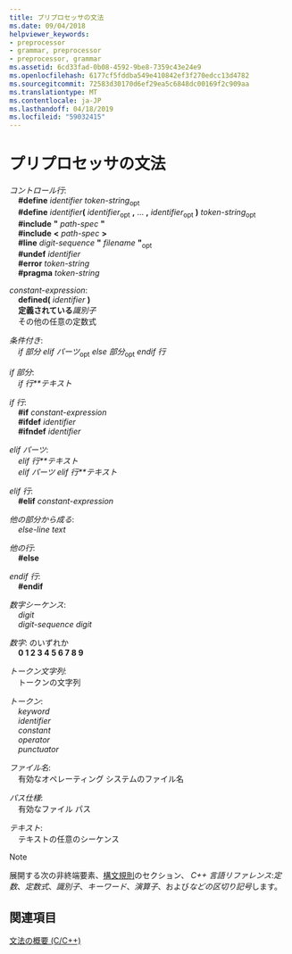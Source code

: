 ```yaml
---
title: プリプロセッサの文法
ms.date: 09/04/2018
helpviewer_keywords:
- preprocessor
- grammar, preprocessor
- preprocessor, grammar
ms.assetid: 6cd33fad-0b08-4592-9be8-7359c43e24e9
ms.openlocfilehash: 6177cf5fddba549e410842ef3f270edcc13d4782
ms.sourcegitcommit: 72583d30170d6ef29ea5c6848dc00169f2c909aa
ms.translationtype: MT
ms.contentlocale: ja-JP
ms.lasthandoff: 04/18/2019
ms.locfileid: "59032415"
---
```

# <a name="preprocessor-grammar"></a>プリプロセッサの文法

*コントロール行*:<br/>
&nbsp;&nbsp;&nbsp;&nbsp;**#define** *identifier* *token-string*<sub>opt</sub><br/>
&nbsp;&nbsp;&nbsp;&nbsp;**#define** <em>identifier</em>**(** *identifier*<sub>opt</sub> **,** ... **,** *identifier*<sub>opt</sub> **)** *token-string*<sub>opt</sub><br/>
&nbsp;&nbsp;&nbsp;&nbsp;**#include** **"** *path-spec* **"**<br/>
&nbsp;&nbsp;&nbsp;&nbsp;**#include** **\<** *path-spec* **>**<br/>
&nbsp;&nbsp;&nbsp;&nbsp;**#line** *digit-sequence*  **"** *filename* **"**<sub>opt</sub><br/>
&nbsp;&nbsp;&nbsp;&nbsp;**#undef** *identifier*<br/>
&nbsp;&nbsp;&nbsp;&nbsp;**#error** *token-string*<br/>
&nbsp;&nbsp;&nbsp;&nbsp;**#pragma** *token-string*

*constant-expression*:<br/>
&nbsp;&nbsp;&nbsp;&nbsp;**defined(** *identifier* **)**<br/>
&nbsp;&nbsp;&nbsp;&nbsp;**定義されている***識別子*<br/>
&nbsp;&nbsp;&nbsp;&nbsp;その他の任意の定数式

*条件付き*:<br/>
&nbsp;&nbsp;&nbsp;&nbsp;*if 部分* *elif パーツ*<sub>opt</sub> *else 部分*<sub>opt</sub> *endif 行*

*if 部分*:<br/>
&nbsp;&nbsp;&nbsp;&nbsp;*if 行**テキスト*

*if 行*:<br/>
&nbsp;&nbsp;&nbsp;&nbsp;**#if** *constant-expression*<br/>
&nbsp;&nbsp;&nbsp;&nbsp;**#ifdef** *identifier*<br/>
&nbsp;&nbsp;&nbsp;&nbsp;**#ifndef** *identifier*

*elif パーツ*:<br/>
&nbsp;&nbsp;&nbsp;&nbsp;*elif 行**テキスト*<br/>
&nbsp;&nbsp;&nbsp;&nbsp;*elif パーツ* *elif 行**テキスト*

*elif 行*:<br/>
&nbsp;&nbsp;&nbsp;&nbsp;**#elif** *constant-expression*

*他の部分から成る*:<br/>
&nbsp;&nbsp;&nbsp;&nbsp;*else-line* *text*

*他の行*:<br/>
&nbsp;&nbsp;&nbsp;&nbsp;**#else**

*endif 行*:<br/>
&nbsp;&nbsp;&nbsp;&nbsp;**#endif**

*数字シーケンス*:<br/>
&nbsp;&nbsp;&nbsp;&nbsp;*digit*<br/>
&nbsp;&nbsp;&nbsp;&nbsp;*digit-sequence* *digit*

*数字*: のいずれか<br/>
&nbsp;&nbsp;&nbsp;&nbsp;**0 1 2 3 4 5 6 7 8 9**

*トークン文字列*:<br/>
&nbsp;&nbsp;&nbsp;&nbsp;トークンの文字列

*トークン*:<br/>
&nbsp;&nbsp;&nbsp;&nbsp;*keyword*<br/>
&nbsp;&nbsp;&nbsp;&nbsp;*identifier*<br/>
&nbsp;&nbsp;&nbsp;&nbsp;*constant*<br/>
&nbsp;&nbsp;&nbsp;&nbsp;*operator*<br/>
&nbsp;&nbsp;&nbsp;&nbsp;*punctuator*

*ファイル名*:<br/>
&nbsp;&nbsp;&nbsp;&nbsp;有効なオペレーティング システムのファイル名

*パス仕様*:<br/>
&nbsp;&nbsp;&nbsp;&nbsp;有効なファイル パス

*テキスト*:<br/>
&nbsp;&nbsp;&nbsp;&nbsp;テキストの任意のシーケンス

> [!NOTE]
> 展開する次の非終端要素、[構文規則](../cpp/lexical-conventions.md)のセクション、 *C++ 言語リファレンス*:*定数*、*定数式*、*識別子*、*キーワード*、*演算子*、および*などの区切り記号*します。

## <a name="see-also"></a>関連項目

[文法の概要 (C/C++)](../preprocessor/grammar-summary-c-cpp.md)